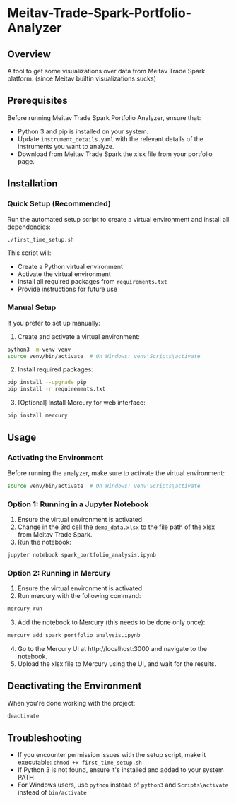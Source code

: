 # Meitav-Trade-Spark-Portfolio-Analyzer

## Overview
A tool to get some visualizations over data from Meitav Trade Spark platform. (since Meitav builtin visualizations sucks)

## Prerequisites
Before running Meitav Trade Spark Portfolio Analyzer, ensure that:
- Python 3 and pip is installed on your system.
- Update `instrument_details.yaml` with the relevant details of the instruments you want to analyze.
- Download from Meitav Trade Spark the xlsx file from your portfolio page.

## Installation

### Quick Setup (Recommended)
Run the automated setup script to create a virtual environment and install all dependencies:

```bash
./first_time_setup.sh
```

This script will:
- Create a Python virtual environment
- Activate the virtual environment
- Install all required packages from `requirements.txt`
- Provide instructions for future use

### Manual Setup
If you prefer to set up manually:

1. Create and activate a virtual environment:
```bash
python3 -m venv venv
source venv/bin/activate  # On Windows: venv\Scripts\activate
```

2. Install required packages:
```bash
pip install --upgrade pip
pip install -r requirements.txt
```

3. [Optional] Install Mercury for web interface:
```bash
pip install mercury
```

## Usage

### Activating the Environment
Before running the analyzer, make sure to activate the virtual environment:
```bash
source venv/bin/activate  # On Windows: venv\Scripts\activate
```

### Option 1: Running in a Jupyter Notebook
1. Ensure the virtual environment is activated
2. Change in the 3rd cell the `demo_data.xlsx` to the file path of the xlsx from Meitav Trade Spark.
3. Run the notebook:
```bash
jupyter notebook spark_portfolio_analysis.ipynb
```

### Option 2: Running in Mercury
1. Ensure the virtual environment is activated
2. Run mercury with the following command:
```bash
mercury run
```
3. Add the notebook to Mercury (this needs to be done only once):
```bash
mercury add spark_portfolio_analysis.ipynb
```
4. Go to the Mercury UI at http://localhost:3000 and navigate to the notebook.
5. Upload the xlsx file to Mercury using the UI, and wait for the results.

## Deactivating the Environment
When you're done working with the project:
```bash
deactivate
```
## Troubleshooting
- If you encounter permission issues with the setup script, make it executable: `chmod +x first_time_setup.sh`
- If Python 3 is not found, ensure it's installed and added to your system PATH
- For Windows users, use `python` instead of `python3` and `Scripts\activate` instead of `bin/activate`